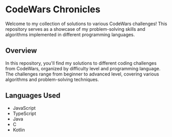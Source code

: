 <h1>CodeWars Chronicles</h1>

<p>Welcome to my collection of solutions to various CodeWars challenges! This repository serves as a showcase of my problem-solving skills and algorithms implemented in different programming languages.</p>

<h2 id="overview">Overview</h2>
<p>In this repository, you'll find my solutions to different coding challenges from CodeWars, organized by difficulty level and programming language. The challenges range from beginner to advanced level, covering various algorithms and problem-solving techniques.</p>

<h2 id="languages-used">Languages Used</h2>
<ul>
  <li>JavaScript</li>
  <li>TypeScript</li>
  <li>Java</li>
  <li>C</li>
  <li>Kotlin</li>
</ul>
